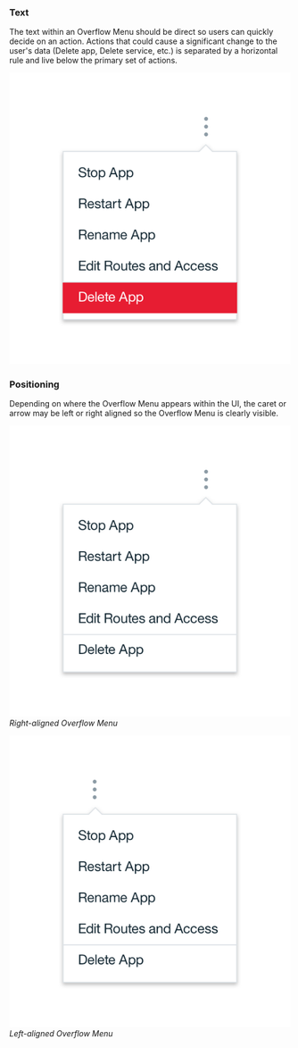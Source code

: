 ### Text
The text within an Overflow Menu should be direct so users can quickly decide on an action. Actions that could cause a significant change to the user's data (Delete app, Delete service, etc.) is separated by a horizontal rule and live below the primary set of actions.

![Overflow menu example](images/overflow-menu-usage-1.png)


### Positioning
Depending on where the Overflow Menu appears within the UI, the caret or arrow may be left or right aligned so the Overflow Menu is clearly visible.


![Right aligned overflow menu](images/overflow-menu-usage-2.png)
_Right-aligned Overflow Menu_ 



![Left aligned overflow menu](images/overflow-menu-usage-3.png)
_Left-aligned Overflow Menu_ 
